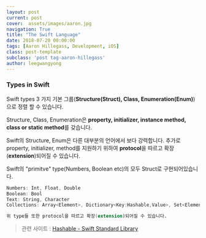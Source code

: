 ```yaml
---
layout: post
current: post
cover:  assets/images/aaron.jpg
navigation: True
title: "The Swift Language"
date: 2018-07-20 00:00:00
tags: [Aaron Hillegass, Development, iOS]
class: post-template
subclass: 'post tag-aaron-hillegass'
author: leegwangyong
---
```


### Types in Swift

Swift types 3 가지 기본 그룹(**Structure(Struct), Class, Enumeration(Enum)**)으로 정렬 할 수 있습니다.

Structure, Class, Enumeration은 **property, initializer, instance method, class or static method**를 갖습니다.

Swift의 Structure, Enum은 다른 대부분의 언어에서 보다 강력합니다. 추가로 property, initializer, method를 지원하기 위하여 **protocol**을 따르고 확장(**extension**)되어질 수 있습니다.

Swift의 "primitve" type(Numbers, Boolean etc)의 모두 Struct로 구현되어있습니다.

```Swift
Numbers: Int, Float, Double 
Boolean: Bool 
Text: String, Character 
Collections: Array<Element>, Dictionary<Key:Hashable,Value>, Set<Element:Hashable> 

위 type들 또한 protocol을 따르고 확장(extension)되어질 수 있습니다.
```

> 관련 사이트 : [Hashable - Swift Standard Library](https://developer.apple.com/documentation/swift/hashable)